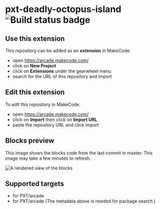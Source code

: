 # pxt-deadly-octopus-island ![Build status badge](https://github.com/mrpenguin/pxt-deadly-octopus-island/workflows/MakeCode/badge.svg)



## Use this extension

This repository can be added as an **extension** in MakeCode.

* open https://arcade.makecode.com/
* click on **New Project**
* click on **Extensions** under the gearwheel menu
* search for the URL of this repository and import

## Edit this extension

To edit this repository in MakeCode.

* open https://arcade.makecode.com/
* click on **Import** then click on **Import URL**
* paste the repository URL and click import

## Blocks preview

This image shows the blocks code from the last commit in master.
This image may take a few minutes to refresh.

![A rendered view of the blocks](https://github.com/mrpenguin/pxt-deadly-octopus-island/raw/master/.makecode/blocks.png)

## Supported targets

* for PXT/arcade
* for PXT/arcade
(The metadata above is needed for package search.)

